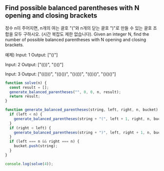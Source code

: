 ## Find possible balanced parentheses with N opening and closing brackets
정수 n이 주어지면, n개의 여는 괄호 "("와 n개의 닫는 괄호 ")"로 만들 수 있는 괄호 조합을 모두 구하시오. (시간 복잡도 제한 없습니다).
Given an integer N, find the number of possible balanced parentheses with N opening and closing brackets.

예제)
Input: 1
Output: ["()"]

Input: 2
Output: ["(())", "()()"]

Input: 3
Output: ["((()))", "(()())", "()(())", "(())()", "()()()"]

``` javascript
function solve(n) {
  const result = [];
  generate_balanced_parentheses("", 0, 0, n, result);
  return result;
}

function generate_balanced_parentheses(string, left, right, n, bucket) {
  if (left < n) {
    generate_balanced_parentheses(string + "(", left + 1, right, n, bucket);
  }
  if (right < left) {
    generate_balanced_parentheses(string + ")", left, right + 1, n, bucket);
  }
  if (left === n && right === n) {
    bucket.push(string);
  }
}

console.log(solve(4));
```